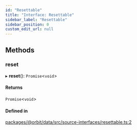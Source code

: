 ```yaml
---
id: "Resettable"
title: "Interface: Resettable"
sidebar_label: "Resettable"
sidebar_position: 0
custom_edit_url: null
---
```


## Methods

### reset

▸ **reset**(): `Promise`<`void`\>

#### Returns

`Promise`<`void`\>

#### Defined in

[packages/@orbit/data/src/source-interfaces/resettable.ts:2](https://github.com/orbitjs/orbit/blob/6e0cbd41/packages/@orbit/data/src/source-interfaces/resettable.ts#L2)
